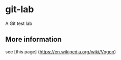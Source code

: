# git-lab
A Git test lab

## More information
see [this page] (https://en.wikipedia.org/wiki/Vogon)  
